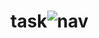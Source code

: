 # task![nav](https://user-images.githubusercontent.com/112721990/189521250-0334853c-6953-4498-a62e-79c4003623ea.jpg)

